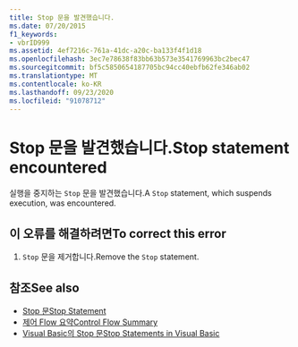 ```yaml
---
title: Stop 문을 발견했습니다.
ms.date: 07/20/2015
f1_keywords:
- vbrID999
ms.assetid: 4ef7216c-761a-41dc-a20c-ba133f4f1d18
ms.openlocfilehash: 3ec7e78638f83bb63b573e3541769963bc2bec47
ms.sourcegitcommit: bf5c5850654187705bc94cc40ebfb62fe346ab02
ms.translationtype: MT
ms.contentlocale: ko-KR
ms.lasthandoff: 09/23/2020
ms.locfileid: "91078712"
---
```

# <a name="stop-statement-encountered"></a><span data-ttu-id="47cd5-102">Stop 문을 발견했습니다.</span><span class="sxs-lookup"><span data-stu-id="47cd5-102">Stop statement encountered</span></span>

<span data-ttu-id="47cd5-103">실행을 중지하는 `Stop` 문을 발견했습니다.</span><span class="sxs-lookup"><span data-stu-id="47cd5-103">A `Stop` statement, which suspends execution, was encountered.</span></span>  
  
## <a name="to-correct-this-error"></a><span data-ttu-id="47cd5-104">이 오류를 해결하려면</span><span class="sxs-lookup"><span data-stu-id="47cd5-104">To correct this error</span></span>  
  
1. <span data-ttu-id="47cd5-105">`Stop` 문을 제거합니다.</span><span class="sxs-lookup"><span data-stu-id="47cd5-105">Remove the `Stop` statement.</span></span>  
  
## <a name="see-also"></a><span data-ttu-id="47cd5-106">참조</span><span class="sxs-lookup"><span data-stu-id="47cd5-106">See also</span></span>

- [<span data-ttu-id="47cd5-107">Stop 문</span><span class="sxs-lookup"><span data-stu-id="47cd5-107">Stop Statement</span></span>](../language-reference/statements/stop-statement.md)
- [<span data-ttu-id="47cd5-108">제어 Flow 요약</span><span class="sxs-lookup"><span data-stu-id="47cd5-108">Control Flow Summary</span></span>](../language-reference/keywords/control-flow-summary.md)
- [<span data-ttu-id="47cd5-109">Visual Basic의 Stop 문</span><span class="sxs-lookup"><span data-stu-id="47cd5-109">Stop Statements in Visual Basic</span></span>](/visualstudio/debugger/stop-statements-in-visual-basic)
